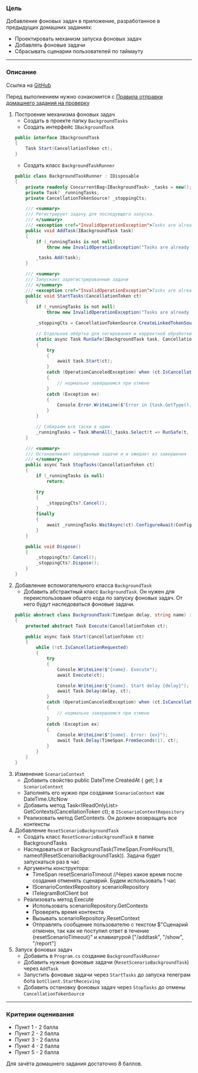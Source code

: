 ### Цель
    
Добавление фоновых задач в приложение, разработанное в предыдущих домашних заданиях:

- Проектировать механизм запуска фоновых задач
- Добавлять фоновые задачи
- Сбрасывать сценарии пользователей по таймауту

---

### Описание

Ссылка на [GitHub](https://github.com/OTUS-NET/C-Sharp-Basic/tree/main/Homeworks/15%20%D0%A4%D0%BE%D0%BD%D0%BE%D0%B2%D1%8B%D0%B5%20%D0%B7%D0%B0%D0%B4%D0%B0%D1%87%D0%B8)

Перед выполнением нужно ознакомится с [Правила отправки домашнего задания на проверку](https://github.com/OTUS-NET/C-Sharp-Basic/blob/main/Homeworks/README.md)

1. Построение механизма фоновых задач
    - Создать в проекте папку `BackgroundTasks`
    - Создать интерфейс `IBackgroundTask`
    ```csharp
    public interface IBackgroundTask
    {
        Task Start(CancellationToken ct);
    }
    ```
    - Создать класс `BackgroundTaskRunner`
    ```csharp
    public class BackgroundTaskRunner : IDisposable
    {
        private readonly ConcurrentBag<IBackgroundTask> _tasks = new();
        private Task? _runningTasks;
        private CancellationTokenSource? _stoppingCts;

        /// <summary>
        /// Регистрирует задачу для последующего запуска.
        /// </summary>
        /// <exception cref="InvalidOperationException">Tasks are already running</exception>
        public void AddTask(IBackgroundTask task)
        {
            if (_runningTasks is not null)
                throw new InvalidOperationException("Tasks are already running");

            _tasks.Add(task);
        }

        /// <summary>
        /// Запускает зарегистрированные задачи
        /// </summary>
        /// <exception cref="InvalidOperationException">Tasks are already running</exception>
        public void StartTasks(CancellationToken ct)
        {
            if (_runningTasks is not null)
                throw new InvalidOperationException("Tasks are already running");

            _stoppingCts = CancellationTokenSource.CreateLinkedTokenSource(ct);

            // Отдельная обёртка для логирования и корректной обработки отмены
            static async Task RunSafe(IBackgroundTask task, CancellationToken ct)
            {
                try
                {
                    await task.Start(ct);
                }
                catch (OperationCanceledException) when (ct.IsCancellationRequested)
                {
                    // нормально завершаемся при отмене
                }
                catch (Exception ex)
                {
                    Console.Error.WriteLine($"Error in {task.GetType().Name}: {ex}");
                }
            }

            // Собираем все таски в один
            _runningTasks = Task.WhenAll(_tasks.Select(t => RunSafe(t, _stoppingCts.Token)));
        }

        /// <summary>
        /// Останавливает запущенные задачи и и ожидает из завершения
        /// </summary>
        public async Task StopTasks(CancellationToken ct)
        {
            if (_runningTasks is null)
                return;

            try
            {
                _stoppingCts?.Cancel();
            }
            finally
            {
                await _runningTasks.WaitAsync(ct).ConfigureAwait(ConfigureAwaitOptions.SuppressThrowing);
            }
        }

        public void Dispose()
        {
            _stoppingCts?.Cancel();
            _stoppingCts?.Dispose();
        }
    }
    ```
2. Добавление вспомогательного класса `BackgroundTask`
    - Добавить абстрактный класс `BackgroundTask`. Он нужен для переиспользоваия общего кода по запуску фоновых задач. От него будут наследоваться фоновые задачи.
    ```csharp
    public abstract class BackgroundTask(TimeSpan delay, string name) : IBackgroundTask
    {
        protected abstract Task Execute(CancellationToken ct);

        public async Task Start(CancellationToken ct)
        {
            while (!ct.IsCancellationRequested)
            {
                try
                {
                    Console.WriteLine($"{name}. Execute");
                    await Execute(ct);

                    Console.WriteLine($"{name}. Start delay {delay}");
                    await Task.Delay(delay, ct);
                }
                catch (OperationCanceledException) when (ct.IsCancellationRequested)
                {
                    // нормально завершаемся при отмене
                }
                catch (Exception ex)
                {
                    Console.WriteLine($"{name}. Error: {ex}");
                    await Task.Delay(TimeSpan.FromSeconds(1), ct);
                }
            }
        }
    }
    ```
3. Изменение `ScenarioContext`
    - Добавить свойство public DateTime CreatedAt { get; } в `ScenarioContext`
    - Заполнять его нужно при создании `ScenarioContext` как DateTime.UtcNow
    - Добавить метод Task<IReadOnlyList<ScenarioContext>> GetContexts(CancellationToken ct); в `IScenarioContextRepository`
    - Реализовать метод GetContexts. Он должен возвращать все контексты
4. Добавление `ResetScenarioBackgroundTask`
    - Создать класс `ResetScenarioBackgroundTask` в папке BackgroundTasks
    - Наследоваться от BackgroundTask(TimeSpan.FromHours(1), nameof(ResetScenarioBackgroundTask)). Задача будет запускаться раз в час
    - Аргументы конструктора:
        - TimeSpan resetScenarioTimeout //Через какое время после создания отменять сценарий. Будем использовать 1 час
        - IScenarioContextRepository scenarioRepository
        - ITelegramBotClient bot
    - Реализовать метод Execute
        - Использовать scenarioRepository.GetContexts
        - Проверять время контекста
        - Вызывать scenarioRepository.ResetContext
        - Отправлять сообщение пользователю с текстом $"Сценарий отменен, так как не поступил ответ в течение {resetScenarioTimeout}" и клавиатурой ["/addtask", "/show", "/report"]
5. Запуск фоновых задач
    - Добавить в `Program.cs` создание `BackgroundTaskRunner`
    - Добавить нужные фоновые задачи (`ResetScenarioBackgroundTask`) через `AddTask`
    - Запустить фоновые задачи через `StartTasks` до запуска телеграм бота `botClient.StartReceiving`
    - Добавить остановку фоновых задач через `StopTasks` до отмены `CancellationTokenSource`
---

### Критерии оценивания

- Пункт 1 - 2 балла
- Пункт 2 - 2 балла
- Пункт 3 - 2 балла
- Пункт 4 - 2 балла
- Пункт 5 - 2 балла

Для зачёта домашнего задания достаточно 8 баллов.